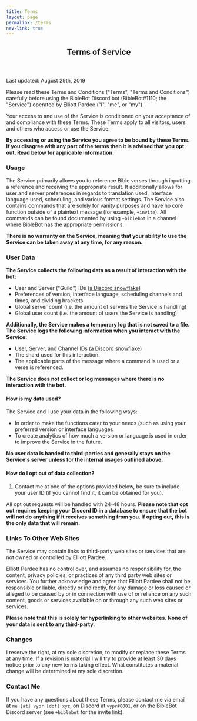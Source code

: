 ```yaml
---
title: Terms
layout: page
permalink: /terms
nav-link: true
---
```


<div id="main">
<section id="one">
	<div class="inner">
		<header class="major">
			<h1>Terms of Service</h1>
		</header>
    
Last updated: August 29th, 2019

Please read these Terms and Conditions ("Terms", "Terms and Conditions") carefully before using the BibleBot Discord bot (BibleBot#1110; the "Service") operated by Elliott Pardee ("I", "me", or "my").

Your access to and use of the Service is conditioned on your acceptance of and compliance with these Terms. These Terms apply to all visitors, users and others who access or use the Service.

**By accessing or using the Service you agree to be bound by these Terms. If you disagree with any part of the terms then it is advised that you opt out. Read below for applicable information.**

### Usage

The Service primarily allows you to reference Bible verses through inputting a reference and receiving the appropriate result. It additionally allows for user and server preferences in regards to translation used, interface language used, scheduling, and various format settings. The Service also contains commands that are solely for vanity purposes and have no core function outside of a plaintext message (for example, `+invite`). All commands can be found documented by using `+biblebot` in a channel where BibleBot has the appropriate permissions.

**There is no warranty on the Service, meaning that your ability to use the Service can be taken away at any time, for any reason.**

### User Data

**The Service collects the following data as a result of interaction with the bot:**

- User and Server ("Guild") IDs ([a Discord snowflake](https://discordapp.com/developers/docs/reference#snowflakes))
- Preferences of version, interface language, scheduling channels and times, and dividing brackets.
- Global server count (i.e. the amount of servers the Service is handling)
- Global user count (i.e. the amount of users the Service is handling)

**Additionally, the Service makes a temporary log that is not saved to a file. The Service logs the following information when you interact with the Service:**

- User, Server, and Channel IDs ([a Discord snowflake](https://discordapp.com/developers/docs/reference#snowflakes))
- The shard used for this interaction.
- The applicable parts of the message where a command is used or a verse is referenced.

**The Service does not collect or log messages where there is no interaction with the bot.**

#### How is my data used?

The Service and I use your data in the following ways:

- In order to make the functions cater to your needs (such as using your preferred version or interface language).
- To create analytics of how much a version or language is used in order to improve the Service in the future.

**No user data is handed to third-parties and generally stays on the Service's server unless for the internal usages outlined above.**

#### How do I opt out of data collection?

1. Contact me at one of the options provided below, be sure to include your user ID (if you cannot find it, it can be obtained for you).

All opt out requests will be handled with 24-48 hours. **Please note that opt out requires keeping your Discord ID in a database to ensure that the bot will not do anything if it receives something from you. If opting out, this is the only data that will remain.**

### Links To Other Web Sites

The Service may contain links to third-party web sites or services that are not owned or controlled by Elliott Pardee.

Elliott Pardee has no control over, and assumes no responsibility for, the content, privacy policies, or practices of any third party web sites or services. You further acknowledge and agree that Elliott Pardee shall not be responsible or liable, directly or indirectly, for any damage or loss caused or alleged to be caused by or in connection with use of or reliance on any such content, goods or services available on or through any such web sites or services.

**Please note that this is solely for hyperlinking to other websites. None of your data is sent to any third-party.**

### Changes

I reserve the right, at my sole discretion, to modify or replace these Terms at any time. If a revision is material I will try to provide at least 30 days notice prior to any new terms taking effect. What constitutes a material change will be determined at my sole discretion.

### Contact Me

If you have any questions about these Terms, please contact me via email at `me [at] vypr [dot] xyz`, on Discord at `vypr#0001`, or on the BibleBot Discord server (see `+biblebot` for the invite link).
</div>
</section>
</div>

